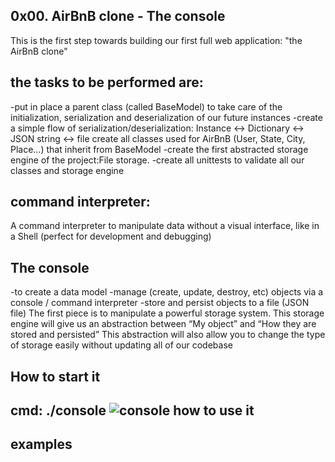 0x00. AirBnB clone - The console
------------------------------------
This is the first step towards building our first
full web application: "the AirBnB clone"

the tasks to be performed are:
-------------------------------------------
-put in place a parent class (called BaseModel)
to take care of the initialization,
serialization and deserialization of our future
instances
-create a simple flow of serialization/deserialization:
Instance <-> Dictionary <-> JSON string <-> file
create all classes used for AirBnB
(User, State, City, Place…) that inherit from BaseModel
-create the first abstracted storage engine of
the project:File storage.
-create all unittests to validate all our classes
and storage engine

command interpreter:
----------------------
A command interpreter to manipulate data without
a visual interface, like in a Shell
(perfect for development and debugging)

The console
------------------------------------------
-to create a data model
-manage (create, update, destroy, etc) objects via
a console / command interpreter
-store and persist objects to a file (JSON file)
The first piece is to manipulate a powerful storage
system. This storage engine will give us
an abstraction between “My object” and
“How they are stored and persisted”
This abstraction will also allow you to
change the type of storage easily without updating
all of our codebase

How to start it
---------------------------------------------------
cmd: ./console
![console](https://i.imgur.com/Cacz3dg.png)
how to use it
------------------------


examples
------------------------------------------